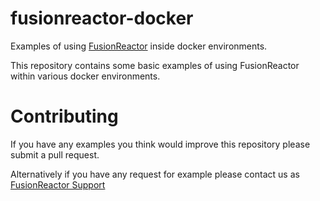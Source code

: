 # fusionreactor-docker
Examples of using [FusionReactor](https://www.fusion-reactor.com) inside docker environments.

This repository contains some basic examples of using FusionReactor within various docker environments.

# Contributing

If you have any examples you think would improve this repository please submit a pull request.

Alternatively if you have any request for example please contact us as [FusionReactor Support](mailto:support@fusion-reactor.com)